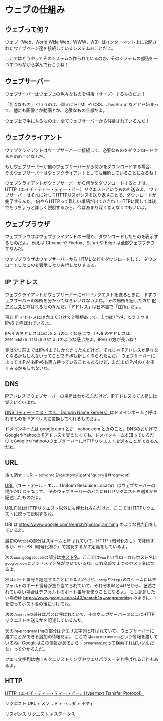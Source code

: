 # ウェブの仕組み

## ウェブって何？

ウェブ（Web、World Wide Web、WWW、W3）はインターネット上に公開されたウェブページ達を接続しているシステムのことだよ。

ここではどうやってそのシステムが作られているのか、そのシステムの部品を一つずつみながら学んで行こうね！

## ウェブサーバー

ウェブサーバーはウェブ上の色々なものを供給（サーブ）するものだよ！

「色々なもの」というのは、例えば HTML や CSS、JavaScript などから始まって、他にも画像とか動画とか、必要なもの全部だよ。

ウェブ上で手に入るものは、全てウェブサーバーから供給されているんだ！

## ウェブクライアント

ウェブクライアントはウェブサーバーに接続して、必要なものをダウンロードするもののことなんだ。

もしウェブサーバーが他のウェブサーバーから何かをダウンロードする場合、
そのウェブサーバーはウェブクライアントとしても機能していることになるね！

ウェブクライアントがウェブサーバーから何かをダウンロードするときは、HTTP（エイチ・ティー・ティー・ピー）リクエストというものを送るよ。
ウェブサーバーはそれに対してHTTPリスポンスを送り返すことで、ダウンロードが完了するんだ。
何やらHTTPって難しい単語が出てきたね！HTTPに関しては後でもうちょっと詳しく説明するから、今はあまり深く考えなくてもいいよ。

## ウェブブラウザ

ウェブブラウザはウェブクライアントの一種で、ダウンロードしたものを表示するものだよ。
例えば Chrome や Firefox、Safari や Edge は全部ウェブブラウザなんだ。

ウェブブラウザはウェブサーバーから HTML などをダウンロードして、
ダウンロードしたものを表示したり実行したりするよ。

## IP アドレス

ウェブクライアントがウェブサーバーにHTTPリクエストを送るときに、まずウェブサーバーの場所を分かってなきゃいけないよね。
その場所を記したのが [IP アドレス](https://ja.wikipedia.org/wiki/IPアドレス)と呼ばれるものなんだ。「アドレス」は日本語で「住所」だよ。

現在 IP アドレスには大きく分けて２種類あって、１つは IPv4、もう１つは IPv6 と呼ばれているよ。

IPv4 のアドレスは`192.0.2.1`のような感じで、IPv6 のアドレスは`2001:db8:0:1234:0:567:8:1`のような感じだよ。IPv6 の方が長いね！

実は少し前まではIPv4までしかなかったんだけど、それじゃIPアドレスが足りなくなるかもしれないってことでIPv6も新しく作られたんだ。
ウェブサーバーによってはIPv4もIPv6も両方持っていることもあるけど、まだまだIPv4の方を多くみるかもしれないね。

## DNS

IPアドレスでウェブサーバーの場所はわかるんだけど、IPアドレスって人間には覚えにくいよね。

[DNS（ディー・エヌ・エス、Domain Name Servers）](https://ja.wikipedia.org/wiki/Domain_Name_System)はドメインネームと呼ばれるものをIPアドレスに変換してくれるものだよ。

ドメインネームは google.com とか　yahoo.com とかのこと。DNSのおかげでGoogleやYahooのIPアドレスを覚えなくても、ドメインネームを知っているだけでGoogleやYahooのウェブサーバーにHTTPリクエストを送ることができるんだね。

## URL

後で消す：URI = scheme:[//authority]path[?query][#fragment]

[URL](https://ja.wikipedia.org/wiki/Uniform_Resource_Locator)（ユー・アール・エル、Uniform Resource Locator）はウェブサーバーの場所だけじゃなくて、
そのウェブサーバーのどこにHTTPリクエストを送るかを記述したものだよ。

URL自体はHTTPリクエスト以外にも使われるんだけど、ここではHTTPリクエストに絞って説明するね。

URLは https://www.google.com/search?q=programming のような見た目をしているよ。

最初の`https`の部分はスキームと呼ばれていて、HTTP（暗号化なし）で接続するか、HTTPS（暗号化あり）で接続するかの定義をしているよ。

次の`www.google.com`の部分は[ホスト名](https://ja.wikipedia.org/wiki/ホスト名)。ここでは`www`というローカルホスト名に`google.com`というドメイン名がついているね。これ全部で１つのホスト名になるよ。

次はポート番号を記述することになるんだけど、`http`や`https`のスキームにはデフォルトのポート番号が振り当てられていて、それぞれ`80`と`443`だから、記述されていない場合はデフォルトのポート番号を使うことになるよ。
もし記述したい場合は https://www.google.com:443/search?q=programming のように、`:`を使ってホスト名の後につけてね。

次の`/search`の部分はパスと呼ばれていて、そのウェブサーバーのどこにHTTPリクエストを送るかを記述しているんだ。

次の`?q=programming`の部分はクエリ文字列と呼ばれていて、ウェブサーバーに渡すことができる追加の情報だよ。
ここでは`q=programming`という情報を渡しているね。Googleはこの情報があるから「`programming`って検索すればいいんだな」って分かるんだ。

クエリ文字列は他にもクエリストリングやクエリパラメータと呼ばれることもあるよ。

## HTTP

[HTTP（エイチ・ティー・ティー・ピー、Hypertext Transfer Protocol）](https://ja.wikipedia.org/wiki/Hypertext_Transfer_Protocol)

リクエスト
URL + メソッド + ヘッダ + ボディ

リスポンス
リクエスト + ステータス
